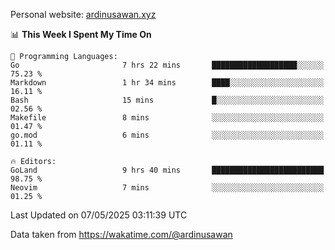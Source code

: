 Personal website: [ardinusawan.xyz](https://ardinusawan.xyz)

<!--START_SECTION:waka-->
📊 **This Week I Spent My Time On** 

```text
💬 Programming Languages: 
Go                       7 hrs 22 mins       ███████████████████░░░░░░   75.23 % 
Markdown                 1 hr 34 mins        ████░░░░░░░░░░░░░░░░░░░░░   16.11 % 
Bash                     15 mins             █░░░░░░░░░░░░░░░░░░░░░░░░   02.56 % 
Makefile                 8 mins              ░░░░░░░░░░░░░░░░░░░░░░░░░   01.47 % 
go.mod                   6 mins              ░░░░░░░░░░░░░░░░░░░░░░░░░   01.11 % 

🔥 Editors: 
GoLand                   9 hrs 40 mins       █████████████████████████   98.75 % 
Neovim                   7 mins              ░░░░░░░░░░░░░░░░░░░░░░░░░   01.25 % 
```


 Last Updated on 07/05/2025 03:11:39 UTC
<!--END_SECTION:waka-->
Data taken from https://wakatime.com/@ardinusawan
